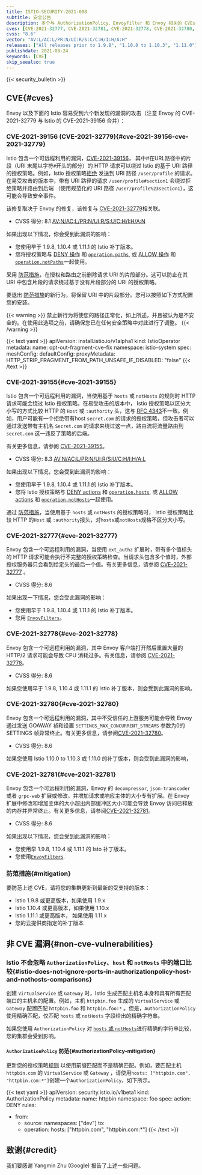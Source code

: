 ```yaml
---
title: ISTIO-SECURITY-2021-008
subtitle: 安全公告
description: 多个与 AuthorizationPolicy、EnvoyFilter 和 Envoy 相关的 CVEs。
cves: [CVE-2021-32777, CVE-2021-32781, CVE-2021-32778, CVE-2021-32780, CVE-2021-39155, CVE-2021-39156]
cvss: "8.6"
vector: "AV:L/AC:L/PR:N/UI:R/S:C/C:H/I:H/A:H"
releases: ["All releases prior to 1.9.8", "1.10.0 to 1.10.3", "1.11.0"]
publishdate: 2021-08-24
keywords: [CVE]
skip_seealso: true
---
```


{{< security_bulletin >}}

## CVE{#cves}

Envoy 以及下面的 Istio 容易受到六个新发现的漏洞的攻击（注意 Envoy 的 CVE-2021-32779 与 Istio 的 CVE-2021-39156 合并）：

### CVE-2021-39156 (CVE-2021-32779){#cve-2021-39156-cve-2021-32779}

Istio 包含一个可远程利用的漏洞，[CVE-2021-39156](https://cve.mitre.org/cgi-bin/cvename.cgi?name=CVE-2021-39156)，
其中#在URL路径中的片段（URI 末尾以字符`#`开头的部分）的 HTTP 请求可以绕过 Istio 的基于 URI 路径的授权策略。例如，Istio 授权策略[拒绝](/zh/docs/reference/config/security/authorization-policy/#AuthorizationPolicy-Action) 发送到 URI 路径 `/user/profile` 的请求。在易受攻击的版本中，带有 URI 路径的请求 `/user/profile#section1` 会绕过拒绝策略并路由到后端 （使用规范化的 URI 路径 `/user/profile%23section1`），这可能会导致安全事件。

该修复取决于 Envoy 的修复，该修复与 [CVE-2021-32779](https://cve.mitre.org/cgi-bin/cvename.cgi?name=CVE-2021-32779)相关联。

* CVSS 得分: 8.1 [AV:N/AC:L/PR:N/UI:R/S:U/C:H/I:H/A:N](https://nvd.nist.gov/vuln-metrics/cvss/v3-calculator?vector=AV:N/AC:L/PR:N/UI:R/S:U/C:H/I:H/A:N&version=3.1)

如果出现以下情况，你会受到此漏洞的影响：

* 您使用早于 1.9.8, 1.10.4 或 1.11.1 的 Istio 补丁版本。
* 您将授权策略与
  [DENY 操作](/zh/docs/reference/config/security/authorization-policy/#AuthorizationPolicy-Action) 和
  [`operation.paths`](/zh/docs/reference/config/security/authorization-policy/#Operation), 或
  [ALLOW 操作](/zh/docs/reference/config/security/authorization-policy/#AuthorizationPolicy-Action) 和
  [`operation.notPaths`](/zh/docs/reference/config/security/authorization-policy/#Operation)一起使用。

采用 [防范措施](#mitigation)，在授权和路由之前删除请求 URI 的片段部分。这可以防止在其 URI 中包含片段的请求绕过基于没有片段部分的 URI 的授权策略。

要退出 [防范措施](#mitigation)的新行为，将保留 URI 中的片段部分。您可以按照如下方式配置您的安装。

{{< warning >}}
禁止新行为将使您的路径正常化，如上所述，并且被认为是不安全的。在使用此选项之前，请确保您已在任何安全策略中对此进行了调整。
{{< /warning >}}

{{< text yaml >}}
apiVersion: install.istio.io/v1alpha1
kind: IstioOperator
metadata:
  name: opt-out-fragment-cve-fix
  namespace: istio-system
spec:
  meshConfig:
    defaultConfig:
      proxyMetadata:
        HTTP_STRIP_FRAGMENT_FROM_PATH_UNSAFE_IF_DISABLED: "false"
{{< /text >}}

### CVE-2021-39155{#cve-2021-39155}

Istio 包含一个可远程利用的漏洞，当使用基于 `hosts` 或 `notHosts` 的规则时 HTTP 请求可能会绕过 Istio 授权策略。在易受攻击的版本中， Istio 授权策略以区分大小写的方式比较 HTTP 的 `Host` 或 `:authority` 头，这与 [RFC 4343](https://datatracker.ietf.org/doc/html/rfc4343)不一致。例如，用户可能有一个拒绝带有host `secret.com` 的请求的授权策略，但攻击者可以通过发送带有主机名 `Secret.com` 的请求来绕过这一点，路由流将流量路由到 `secret.com` 这一违反了策略的后端。

有关更多信息，请参阅 [CVE-2021-39155](https://cve.mitre.org/cgi-bin/cvename.cgi?name=CVE-2021-39155)。

* CVSS 得分: 8.3 [AV:N/AC:L/PR:N/UI:R/S:U/C:H/I:H/A:L](https://nvd.nist.gov/vuln-metrics/cvss/v3-calculator?vector=AV:N/AC:L/PR:N/UI:R/S:U/C:H/I:H/A:L&version=3.1)

如果出现以下情况，您会受到此漏洞的影响：

* 您使用早于 1.9.8, 1.10.4 或 1.11.1 的 Istio 补丁版本。
* 您将 Istio 授权策略与
  [DENY actions](/zh/docs/reference/config/security/authorization-policy/#AuthorizationPolicy-Action) 和
  [`operation.hosts`](/zh/docs/reference/config/security/authorization-policy/#Operation), 或
  [ALLOW actions](/zh/docs/reference/config/security/authorization-policy/#AuthorizationPolicy-Action) 和
  [`operation.notHosts`](/zh/docs/reference/config/security/authorization-policy/#Operation)一起使用。

通过 [防范措施](#mitigation)，当使用基于 `hosts` 或 `notHosts` 的授权策略时， Istio 授权策略比较 HTTP 的`Host` 或 `:authority`报头，对`hosts`或`notHosts`规格不区分大小写。

### CVE-2021-32777{#cve-2021-32777}

Envoy 包含一个可远程利用的漏洞，当使用 `ext_authz` 扩展时，带有多个值标头的  HTTP 请求可能会执行不完整的授权策略检查。当请求头包含多个值时，外部授权服务器只会看到给定头的最后一个值。有关更多信息，请参阅 [CVE-2021-32777](https://cve.mitre.org/cgi-bin/cvename.cgi?name=CVE-2021-32777) 。

* CVSS 得分: 8.6

如果出现一下情况，您会受此漏洞的影响：

* 您使用早于 1.9.8, 1.10.4 或 1.11.1 的 Istio 补丁版本。
* 您用 [`EnvoyFilters`](/zh/docs/reference/config/networking/envoy-filter/)。

### CVE-2021-32778{#cve-2021-32778}

Envoy 包含一个可远程利用的漏洞，其中 Envoy 客户端打开然后重置大量的 HTTP/2 请求可能会导致 CPU 消耗过多。有关信息，请参阅 [CVE-2021-32778](https://cve.mitre.org/cgi-bin/cvename.cgi?name=CVE-2021-32778)。

* CVSS 得分: 8.6

如果您使用早于 1.9.8, 1.10.4 或 1.11.1 的 Istio 补丁版本，则会受到此漏洞的影响。

### CVE-2021-32780{#cve-2021-32780}

Envoy 包含一个可远程利用的漏洞，其中不受信任的上游服务可能会导致 Envoy 通过发送 GOAWAY 祯和设置 `SETTINGS_MAX_CONCURRENT_STREAMS` 参数为0的 SETTINGS 帧异常终止。有关更多信息，请参阅[CVE-2021-32780](https://cve.mitre.org/cgi-bin/cvename.cgi?name=CVE-2021-32780)。

* CVSS 得分: 8.6

如果您使用 Istio 1.10.0 to 1.10.3 或 1.11.0 的补丁版本，则会受到此漏洞的影响，

### CVE-2021-32781{#cve-2021-32781}

Envoy 包含一个可远程利用的漏洞，Envoy 的 `decompressor`, `json-transcoder` 或者 `grpc-web` 扩展或修改，并增加请求或响应主体的大小专有扩展。在 Envoy 扩展中修改和增加主体的大小超出内部缓冲区大小可能会导致 Envoy 访问已释放的内存并异常终止。有关更多信息，请参阅[CVE-2021-32781](https://cve.mitre.org/cgi-bin/cvename.cgi?name=CVE-2021-32781)。

* CVSS 得分: 8.6

如果出现以下情况，您会受到此漏洞的影响：

* 您使用早 1.9.8, 1.10.4 或 1.11.1 的 Isto 补丁版本。
* 您使用[`EnvoyFilters`](/zh/docs/reference/config/networking/envoy-filter/).

### 防范措施{#mitigation}

要防范上述 CVE，请将您的集群更新到最新的受支持的版本：

* Istio 1.9.8 或更高版本，如果使用 1.9.x
* Istio 1.10.4 或更高版本，如果使用 1.10.x
* Istio 1.11.1 或更高版本， 如果使用 1.11.x
* 您的云提供商指定的补丁版本

## 非 CVE 漏洞{#non-cve-vulnerabilities}

### Istio 不会忽略 `AuthorizationPolicy`、`host` 和 `notHosts` 中的端口比较{#istio-does-not-ignore-ports-in-authorizationpolicy-host-and-nothosts-comparisons}

创建 `VirtualService` 或 `Gateway` 时，Istio 生成匹配主机名本身和具有所有匹配端口的主机名的配置。例如，主机 `httpbin.foo` 生成的 `VirtualService` 或 `Gateway` 配置匹配 `httpbin.foo` 和 `httpbin.foo:*` 。但是，`AuthorizationPolicy` 使用精确匹配，仅匹配 `hosts` 或 `notHosts` 字段给出的精确字符串。

如果您使用 `AuthorizationPolicy` 对 [`hosts` 或 `notHosts`](/zh/docs/reference/config/security/authorization-policy/#Operation)进行精确的字符串比较，您的集群会受到影响。

#### `AuthorizationPolicy` 防范{#authorizationPolicy-mitigation}

更新您的授权策略[规则](/docs/reference/config/security/authorization-policy/#Rule) 以使用前缀匹配而不是精确匹配。例如，要匹配主机 `httpbin.com` 的 `VirtualService` 或 `Gateway` ，请使用`hosts: ["httpbin.com", "httpbin.com:*"]`创建一个`AuthorizationPolicy`，如下所示。

{{< text yaml >}}
apiVersion: security.istio.io/v1beta1
kind: AuthorizationPolicy
metadata:
  name: httpbin
  namespace: foo
spec:
  action: DENY
  rules:
  - from:
    - source:
        namespaces: ["dev"]
    to:
    - operation:
        hosts: ["httpbin.com", "httpbin.com:*"]
{{< /text >}}

## 致谢{#credit}

我们要感谢 Yangmin Zhu (Google) 报告了上述一些问题。
